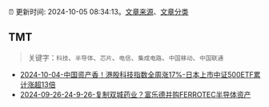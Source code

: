 :alarm_clock: 更新时间: 2024-10-05 08:34:13。[文章来源](/README.md)、[文章分类](/TAGS.md)

## TMT


> 关键字：`科技`、`半导体`、`芯片`、`电信`、`集成电路`、`中国移动`、`中国联通`



- [2024-10-04-中国资产香！港股科技指数全周涨17%-日本上市中证500ETF累计涨超13倍](https://www.cls.cn/detail/1816346) 
- [2024-09-26-24-9-26-复制双城药业？富乐德并购FERROTEC半导体资产](https://xueqiu.com/8772786299/305782060) 
